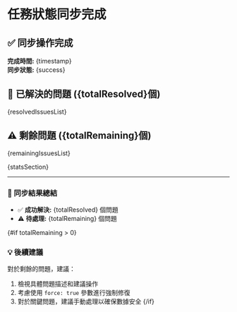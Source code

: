 # 任務狀態同步完成

## ✅ 同步操作完成

**完成時間:** {timestamp}  
**同步狀態:** {success}

## 🔧 已解決的問題 ({totalResolved}個)

{resolvedIssuesList}

## ⚠️ 剩餘問題 ({totalRemaining}個)

{remainingIssuesList}

{statsSection}

---

### 🎉 同步結果總結

- ✅ **成功解決:** {totalResolved} 個問題
- ⚠️ **待處理:** {totalRemaining} 個問題

{#if totalRemaining > 0}
### 💡 後續建議

對於剩餘的問題，建議：
1. 檢視具體問題描述和建議操作
2. 考慮使用 `force: true` 參數進行強制修復
3. 對於關鍵問題，建議手動處理以確保數據安全
{/if}